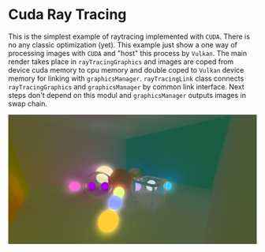 # Cuda Ray Tracing

This is the simplest example of raytracing implemented with `CUDA`. There is no any classic optimization (yet). This example just show a one way of processing images with `CUDA` and "host" this process by `Vulkan`. The main render takes place in `rayTracingGraphics` and images are coped from device cuda memory to cpu memory and double coped to `Vulkan` device memory for linking with `graphicsManager`. `rayTracingLink` class connects `rayTracingGraphics` and `graphicsManager` by common link interface. Next steps don't depend on this modul and `graphicsManager` outputs images in swap chain.

<p align="center"><img src="./screenshots/screenshot_2.PNG"></p>

